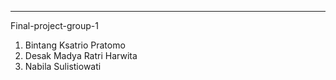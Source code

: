 --------------------------------------
Final-project-group-1                                        
1. Bintang Ksatrio Pratomo            
2. Desak Madya Ratri Harwita
3. Nabila Sulistiowati
